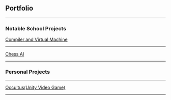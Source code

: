 ## Portfolio

---

### Notable School Projects

[Compiler and Virtual Machine](/compiler_page)

---

[Chess AI](/sample_page)

---

### Personal Projects

---

[Occultus(Unity Video Game)](/sample_page)

---

